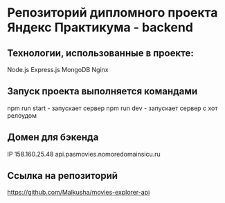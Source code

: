 # Репозиторий дипломного проекта Яндекс Практикума - backend

## Технологии, использованные в проекте:

Node.js
Express.js
MongoDB
Nginx

## Запуск проекта выполняется командами

npm run start - запускает сервер
npm run dev - запускает сервер с хот релоудом

## Домен для бэкенда

IP 158.160.25.48
api.pasmovies.nomoredomainsicu.ru

## Ссылка на репозиторий

https://github.com/Malkusha/movies-explorer-api
